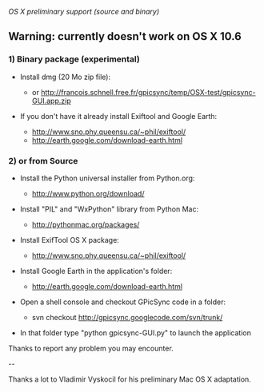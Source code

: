 _OS X preliminary support (source and binary)_

## Warning: currently doesn't work on OS X 10.6 ##

### 1) Binary package (experimental) ###

  * Install dmg (20 Mo zip file):
    * or http://francois.schnell.free.fr/gpicsync/temp/OSX-test/gpicsync-GUI.app.zip

  * If you don't have it already install Exiftool and Google Earth:
    * http://www.sno.phy.queensu.ca/~phil/exiftool/
    * http://earth.google.com/download-earth.html

### 2) or from Source ###

  * Install the Python universal installer from Python.org:
    * http://www.python.org/download/

  * Install "PIL" and "WxPython" library from Python Mac:
    * http://pythonmac.org/packages/

  * Install ExifTool OS X package:
    * http://www.sno.phy.queensu.ca/~phil/exiftool/

  * Install Google Earth in the application's folder:
    * http://earth.google.com/download-earth.html

  * Open a shell console and checkout GPicSync code in a folder:
    * svn checkout http://gpicsync.googlecode.com/svn/trunk/

  * In that folder type "python gpicsync-GUI.py" to launch the application


Thanks to report any problem you may encounter.

--

Thanks a lot to Vladimir Vyskocil for his preliminary Mac OS X adaptation.